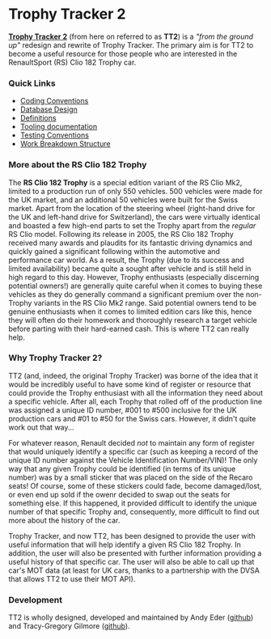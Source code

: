 # Trophy Tracker 2

[**Trophy Tracker 2**](https://github.com/andyeder/trophy-tracker-2) (from here on referred to as **TT2**) is a _"from the ground up"_ redesign and rewrite of Trophy Tracker. The primary aim is for TT2 to become a useful resource for those people who are interested in the RenaultSport (RS) Clio 182 Trophy car.

### Quick Links

- [Coding Conventions](./docs/CodingConventions.md)
- [Database Design](./docs/Database.md)
- [Definitions](./docs/Definitions.md)
- [Tooling documentation](./docs/TechTooling.md)
- [Testing Conventions](./docs/TestingConventions.md)
- [Work Breakdown Structure](https://github.com/andyeder/trophy-tracker-2-docs/blob/main/docs/WorkBreakdownStructure.md)

### More about the RS Clio 182 Trophy

The **RS Clio 182 Trophy** is a special edition variant of the RS Clio Mk2, limited to a production run of only 550 vehicles. 500 vehicles were made for the UK market, and an additional 50 vehicles were built for the Swiss market. Apart from the location of the steering wheel (right-hand drive for the UK and left-hand drive for Switzerland), the cars were virtually identical and boasted a few high-end parts to set the Trophy apart from the _regular_ RS Clio model. Following its release in 2005, the RS Clio 182 Trophy received many awards and plaudits for its fantastic driving dynamics and quickly gained a significant following within the automotive and performance car world. As a result, the Trophy (due to its success and limited availability) became quite a sought after vehicle and is still held in high regard to this day. However, Trophy enthusiasts (especially discerning potential owners!) are generally quite careful when it comes to buying these vehicles as they do generally command a significant premium over the non-Trophy variants in the RS Clio Mk2 range. Said potential owners tend to be genuine enthusiasts when it comes to limited edition cars like this, hence they will often do their homework and thoroughly research a target vehicle before parting with their hard-earned cash. This is where TT2 can really help.

### Why Trophy Tracker 2?

TT2 (and, indeed, the original Trophy Tracker) was borne of the idea that it would be incredibly useful to have some kind of register or resource that could provide the Trophy enthusiast with all the information they need about a specific vehicle. After all, each Trophy that rolled off of the production line was assigned a unique ID number, #001 to #500 inclusive for the UK production cars and #01 to #50 for the Swiss cars. However, it didn't quite work out that way...

For whatever reason, Renault decided _not_ to maintain any form of register that would uniquely identify a specific car (such as keeping a record of the unique ID number against the Vehicle Identification Number/VIN)! The only way that any given Trophy could be identified (in terms of its unique number) was by a small sticker that was placed on the side of the Recaro seats! Of course, some of these stickers could fade, become damaged/lost, or even end up sold if the owenr decided to swap out the seats for something else. If this happened, it provided difficult to identify the unique number of that specific Trophy and, consequently, more difficult to find out more about the history of the car.

Trophy Tracker, and now TT2, has been designed to provide the user with useful information that will help identify a given RS Clio 182 Trophy. In addition, the user will also be presented with further information providing a useful history of that specific car. The user will also be able to call up that car's MOT data (at least for UK cars, thanks to a partnership with the DVSA that allows TT2 to use their MOT API).

### Development

TT2 is wholly designed, developed and maintained by Andy Eder ([github](https://github.com/andyeder)) and Tracy-Gregory Gilmore ([github](https://github.com/TracyGJG)).
